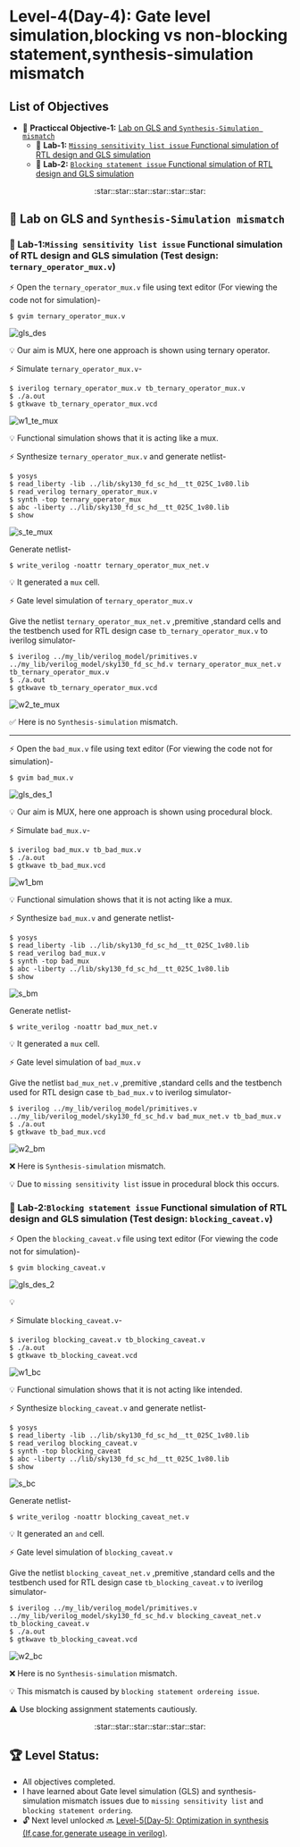 # Level-4(Day-4): Gate level simulation,blocking vs non-blocking statement,synthesis-simulation mismatch


## List of Objectives

 - :dart: <b>Practiccal Objective-1:</b> [Lab on GLS and `Synthesis-Simulation mismatch`]()
   - :microscope: <b>Lab-1:</b> [`Missing sensitivity list issue` Functional simulation of RTL design and GLS simulation]()
   - :microscope: <b>Lab-2:</b> [`Blocking statement issue` Functional simulation of RTL design and GLS simulation]()
     
 <div align="center">:star::star::star::star::star::star:</div> 
 
## :dart: Lab on GLS and `Synthesis-Simulation mismatch`
 ### :microscope: Lab-1:`Missing sensitivity list issue` Functional simulation of RTL design and GLS simulation (Test design: `ternary_operator_mux.v`)
   
   :zap: Open the `ternary_operator_mux.v` file using text editor (For viewing the code not for simulation)-
     
   ```
   $ gvim ternary_operator_mux.v 
   ```
   ![gls_des](images/gls_des.png)

   :bulb: Our aim is MUX, here one approach is shown using ternary operator.
   
   :zap: Simulate `ternary_operator_mux.v`-

   ```
   $ iverilog ternary_operator_mux.v tb_ternary_operator_mux.v
   $ ./a.out
   $ gtkwave tb_ternary_operator_mux.vcd

   ```

   ![w1_te_mux](images/w1_te_mux.png)

   :bulb: Functional simulation shows that it is acting like a mux.

   :zap: Synthesize `ternary_operator_mux.v` and generate netlist-
   
   ```
   $ yosys
   $ read_liberty -lib ../lib/sky130_fd_sc_hd__tt_025C_1v80.lib
   $ read_verilog ternary_operator_mux.v
   $ synth -top ternary_operator_mux
   $ abc -liberty ../lib/sky130_fd_sc_hd__tt_025C_1v80.lib
   $ show
   ```
   ![s_te_mux](images/s_te_mux.png)

   Generate netlist-
   
   ```
   $ write_verilog -noattr ternary_operator_mux_net.v
   ```

   :bulb: It generated a `mux` cell.

   :zap: Gate level simulation of `ternary_operator_mux.v`
   
   
 Give the netlist `ternary_operator_mux_net.v` ,premitive ,standard cells and the testbench used for RTL design case `tb_ternary_operator_mux.v` to iverilog simulator-
    
   ```
   $ iverilog ../my_lib/verilog_model/primitives.v ../my_lib/verilog_model/sky130_fd_sc_hd.v ternary_operator_mux_net.v tb_ternary_operator_mux.v
   $ ./a.out
   $ gtkwave tb_ternary_operator_mux.vcd

   ```
   ![w2_te_mux](images/w2_te_mux.png)

   :white_check_mark: Here is no `Synthesis-simulation` mismatch.

  ---

  :zap: Open the `bad_mux.v` file using text editor (For viewing the code not for simulation)-
     
   ```
   $ gvim bad_mux.v 
   ```
   ![gls_des_1](images/gls_des_1.png)

   :bulb: Our aim is MUX, here one approach is shown using procedural block.
   
   :zap: Simulate `bad_mux.v`-

   ```
   $ iverilog bad_mux.v tb_bad_mux.v
   $ ./a.out
   $ gtkwave tb_bad_mux.vcd

   ```

   ![w1_bm](images/w1_bm.png)

   :bulb: Functional simulation shows that it is not acting like a mux.

   :zap: Synthesize `bad_mux.v` and generate netlist-
   
   ```
   $ yosys
   $ read_liberty -lib ../lib/sky130_fd_sc_hd__tt_025C_1v80.lib
   $ read_verilog bad_mux.v
   $ synth -top bad_mux
   $ abc -liberty ../lib/sky130_fd_sc_hd__tt_025C_1v80.lib
   $ show
   ```
   ![s_bm](images/s_bm.png)

   Generate netlist-
   
   ```
   $ write_verilog -noattr bad_mux_net.v
   ```

   :bulb: It generated a `mux` cell.

   :zap: Gate level simulation of `bad_mux.v`
   
   
 Give the netlist `bad_mux_net.v` ,premitive ,standard cells and the testbench used for RTL design case `tb_bad_mux.v` to iverilog simulator-
    
   ```
   $ iverilog ../my_lib/verilog_model/primitives.v ../my_lib/verilog_model/sky130_fd_sc_hd.v bad_mux_net.v tb_bad_mux.v
   $ ./a.out
   $ gtkwave tb_bad_mux.vcd

   ```
   ![w2_bm](images/w2_bm.png)

   :x: Here is `Synthesis-simulation` mismatch.

   :bulb: Due to `missing sensitivity list` issue in procedural block this occurs.
   
 ### :microscope: Lab-2:`Blocking statement issue` Functional simulation of RTL design and GLS simulation (Test design: `blocking_caveat.v`)
   
   :zap: Open the `blocking_caveat.v` file using text editor (For viewing the code not for simulation)-
     
   ```
   $ gvim blocking_caveat.v 
   ```
   ![gls_des_2](images/gls_des_2.png)

   :bulb:
   
   :zap: Simulate `blocking_caveat.v`-

   ```
   $ iverilog blocking_caveat.v tb_blocking_caveat.v
   $ ./a.out
   $ gtkwave tb_blocking_caveat.vcd

   ```

   ![w1_bc](images/w1_bc.png)

   :bulb: Functional simulation shows that it is not acting like intended.

   :zap: Synthesize `blocking_caveat.v` and generate netlist-
   
   ```
   $ yosys
   $ read_liberty -lib ../lib/sky130_fd_sc_hd__tt_025C_1v80.lib
   $ read_verilog blocking_caveat.v
   $ synth -top blocking_caveat
   $ abc -liberty ../lib/sky130_fd_sc_hd__tt_025C_1v80.lib
   $ show
   ```
   ![s_bc](images/s_bc.png)

   Generate netlist-
   
   ```
   $ write_verilog -noattr blocking_caveat_net.v
   ```

   :bulb: It generated an `and` cell.

   :zap: Gate level simulation of `blocking_caveat.v`
   
   
 Give the netlist `blocking_caveat_net.v` ,premitive ,standard cells and the testbench used for RTL design case `tb_blocking_caveat.v` to iverilog simulator-
    
   ```
   $ iverilog ../my_lib/verilog_model/primitives.v ../my_lib/verilog_model/sky130_fd_sc_hd.v blocking_caveat_net.v tb_blocking_caveat.v
   $ ./a.out
   $ gtkwave tb_blocking_caveat.vcd

   ```
   ![w2_bc](images/w2_bc.png)

   :x: Here is no `Synthesis-simulation` mismatch.
   
   :bulb: This mismatch is caused by `blocking statement ordereing issue`.

   :warning: Use blocking assignment statements cautiously.
 
   <div align="center">:star::star::star::star::star::star:</div> 
   
## :trophy: Level Status: 

- All objectives completed.
- I have learned about Gate level simulation (GLS) and synthesis-simulation mismatch issues due to `missing sensitivity list` and `blocking statement ordering`.
- 🔓 Next level unlocked 🔜 [Level-5(Day-5): Optimization in synthesis (If,case,for,generate useage in verilog)](../Level_5/readme.md).




